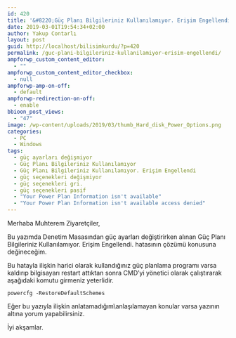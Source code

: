 ```yaml
---
id: 420
title: '&#8220;Güç Planı Bilgileriniz Kullanılamıyor. Erişim Engellendi.&#8221;'
date: 2019-03-01T19:54:34+02:00
author: Yakup Contarlı
layout: post
guid: http://localhost/bilisimkurdu/?p=420
permalink: /guc-plani-bilgileriniz-kullanilamiyor-erisim-engellendi/
ampforwp_custom_content_editor:
  - ""
ampforwp_custom_content_editor_checkbox:
  - null
ampforwp-amp-on-off:
  - default
ampforwp-redirection-on-off:
  - enable
bbioon_post_views:
  - "47"
image: /wp-content/uploads/2019/03/thumb_Hard_disk_Power_Options.png
categories:
  - PC
  - Windows
tags:
  - güç ayarları değişmiyor
  - Güç Planı Bilgileriniz Kullanılamıyor
  - Güç Planı Bilgileriniz Kullanılamıyor. Erişim Engellendi
  - güç seçenekleri değişmiyor
  - güç seçenekleri gri.
  - güç seçenekleri pasif
  - "Your Power Plan Information isn't available"
  - "Your Power Plan Information isn't available access denied"
---
```

Merhaba Muhterem Ziyaretçiler,

Bu yazımda Denetim Masasından güç ayarları değiştirirken alınan Güç Planı Bilgileriniz Kullanılamıyor. Erişim Engellendi. hatasının çözümü konusuna değineceğim.

<!--more-->

Bu hatayla ilişkin harici olarak kullandığınız güç planlama programı varsa kaldırıp bilgisayarı restart attıktan sonra CMD&#8217;yi yönetici olarak çalıştırarak aşağıdaki komutu girmeniz yeterlidir.

<pre class="wp-block-code"><code>powercfg -RestoreDefaultSchemes</code></pre>

Eğer bu yazıyla ilişkin anlatamadığım\anlaşılamayan konular varsa yazının altına yorum yapabilirsiniz.  


İyi akşamlar.
